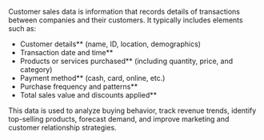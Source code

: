 Customer sales data is information that records details of transactions between companies and their customers. It typically includes elements such as:

* Customer details** (name, ID, location, demographics)
* Transaction date and time**
* Products or services purchased** (including quantity, price, and category)
* Payment method** (cash, card, online, etc.)
* Purchase frequency and patterns**
* Total sales value and discounts applied**

This data is used to analyze buying behavior, track revenue trends, identify top-selling products, forecast demand, and improve marketing and customer relationship strategies.



